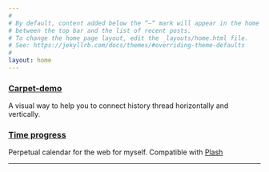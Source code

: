 ```yaml
---
#
# By default, content added below the “—“ mark will appear in the home page
# between the top bar and the list of recent posts.
# To change the home page layout, edit the _layouts/home.html file.
# See: https://jekyllrb.com/docs/themes/#overriding-theme-defaults
#
layout: home
---
```


### [Carpet-demo](https://carpet-bx6.pages.dev)
A visual way to help you to connect history thread horizontally and vertically.

### [Time progress](../page/time-progress/)
Perpetual calendar for the web for myself. Compatible with [Plash](https://sindresorhus.com/plash)

---
